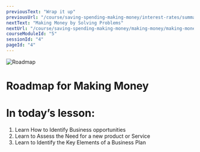 ```yaml
---
previousText: "Wrap it up"
previousUrl: "/course/saving-spending-making-money/interest-rates/summary"
nextText: "Making Money by Solving Problems"
nextUrl: "/course/saving-spending-making-money/making-money/making-money-by-solving-problems"
courseModuleId: "5"
sessionId: "4"
pageId: "4"
---
```



![Roadmap](/assets/img/roadmap.png)
# Roadmap for Making Money
# In today’s lesson: 
1. Learn How to Identify Business opportunities
2. Learn to Assess the Need for a new product or Service
3. Learn to Identify the Key Elements of a Business Plan
